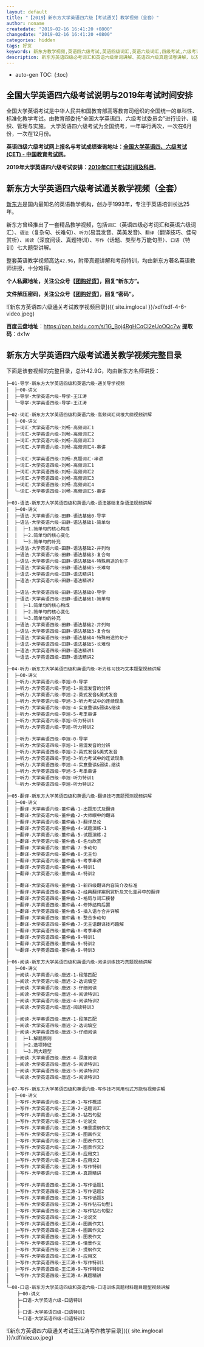 ```yaml
---
layout: default
title: "【2019】新东方大学英语四六级【考试通关】教学视频（全套）"
author: noname
createdate: "2019-02-16 16:41:20 +0800"
changedate: "2019-02-16 16:41:20 +0800"
categories: hidden
tags: 好货
keywords: 新东方教学视频,英语四六级考试,英语四级词汇,英语六级词汇,四级考试,六级考试,
description: 新东方英语四级必考词汇和英语六级单词讲解、英语四六级真题试卷讲解，以及语法（复杂句、长难句）、听力(易混发音)、翻译（翻译技巧）、阅读（真题特训）、写作（话题、类型与万能句型）、口语（特训）七大题型讲解。附带2019年大学英语四六级考试时间安排、网上报名地址和英语四六级考试成绩查询地址。
---
```


* auto-gen TOC:
{:toc}

## 全国大学英语四六级考试说明与2019年考试时间安排

全国大学英语考试是中华人民共和国教育部高等教育司组织的全国统一的单科性、标准化教学考试。由教育部委托“全国大学英语四、六级考试委员会”进行设计、组织、管理与实施。
大学英语四六级考试为全国统考，一年举行两次，一次在6月份，一次在12月份。

**英语四级六级考试网上报名与考试成绩查询地址：[全国大学英语四、六级考试(CET) - 中国教育考试网][1]。**

**2019年大学英语四六级考试安排：[2019年CET考试时间及科目][2]**。

## 新东方大学英语四六级考试通关教学视频（全套）

[新东方](http://www.baidu.com/link?url=y-lsxpR-gLCNgvWq0c6EWOGGQGIIAJHarWD2UTrsJIW&wd=&eqid=c98f6c0000019352000000065c67d44e)是国内最知名的英语教学机构，创办于1993年，专注于英语培训长达25年。

新东方曾经推出了一套精品教学视频，包括`词汇`（英语四级必考词汇和英语六级词汇）、`语法`（复杂句、长难句）、`听力`(易混发音、英美发音)、`翻译`（翻译技巧、佳句赏析）、`阅读`（深度阅读、真题特训）、`写作`（话题、类型与万能句型）、`口语`（特训）七大题型讲解。

整套英语教学视频高达`42.9G`，附带真题讲解和考前特训，均由新东方著名英语教师讲授，十分难得。

**个人私藏地址，关注公众号【[团购好货](https://www.lijiaocn.com/img/ercode/tuan-gou-hao-huo.png)】，回复“新东方”。**

**文件解压密码，关注公众号【[团购好货](https://www.lijiaocn.com/img/ercode/tuan-gou-hao-huo.png)】，回复“密码”。**

![新东方英语四六级通关考试教学视频目录]({{ site.imglocal }}/xdf/xdf-4-6-video.jpeg)

**百度云盘地址**：https://pan.baidu.com/s/1G_Boj4RgHCqCl2eUoOQc7w    **提取码**：dx1w 

## 新东方大学英语四六级考试通关教学视频完整目录

下面是该套视频的完整目录，总计42.9G，均由新东方名师讲授：

```
├─01-导学-新东方大学英语四级和英语六级-通关导学视频
│  ├─00-讲义
│  ├─导学-大学英语六级-导学-王江涛
│  └─导学-大学英语四级-导学-王江涛
│
├─02-词汇-新东方大学英语四级和英语六级-高频词汇词根大纲视频讲解
│  ├─00-讲义
│  ├─词汇-大学英语六级-刘畅-高频词汇1
│  ├─词汇-大学英语六级-刘畅-高频词汇2
│  ├─词汇-大学英语六级-刘畅-高频词汇3
│  ├─词汇-大学英语六级-刘畅-高频词汇4-串讲
│  │
│  ├─词汇-大学英语四级-刘畅-真题词汇-串讲
│  ├─词汇-大学英语四级-刘畅-高频词汇1
│  ├─词汇-大学英语四级-刘畅-高频词汇2
│  ├─词汇-大学英语四级-刘畅-高频词汇3
│  ├─词汇-大学英语四级-刘畅-高频词汇4
│  └─词汇-大学英语四级-刘畅-高频词汇5-串讲
│
├─03-语法-新东方大学英语四级和英语六级-语法基础复杂语法视频讲解
│  ├─00-讲义
│  ├─语法-大学英语六级-田静-语法基础0-导学
│  ├─语法-大学英语六级-田静-语法基础1-简单句
│  │  ├─1.简单句的核心构成
│  │  ├─2.简单句的核心变化
│  │  └─3.简单句的补充
│  ├─语法-大学英语六级-田静-语法基础2-并列句
│  ├─语法-大学英语六级-田静-语法基础3-复合句
│  ├─语法-大学英语六级-田静-语法基础4-特殊用途的句子
│  ├─语法-大学英语六级-田静-语法基础5-长难句
│  ├─语法-大学英语六级-田静-语法精讲1
│  ├─语法-大学英语六级-田静-语法精讲2
│  │
│  ├─语法-大学英语四级-田静-语法基础0-导学
│  ├─语法-大学英语四级-田静-语法基础1-简单句
│  │  ├─1.简单句的核心构成
│  │  ├─2.简单句的核心变化
│  │  └─3.简单句的补充
│  ├─语法-大学英语四级-田静-语法基础2-并列句
│  ├─语法-大学英语四级-田静-语法基础3-复合句
│  ├─语法-大学英语四级-田静-语法基础4-特殊用途的句子
│  ├─语法-大学英语四级-田静-语法基础5-长难句
│  ├─语法-大学英语四级-田静-语法精讲1
│  └─语法-大学英语四级-田静-语法精讲2
│
├─04-听力-新东方大学英语四级和英语六级-听力练习技巧文本题型视频讲解
│  ├─00-讲义
│  ├─听力-大学英语六级-李旭-0-导学
│  ├─听力-大学英语六级-李旭-1-易混发音的分辨
│  ├─听力-大学英语六级-李旭-2-英式发音&美式发音
│  ├─听力-大学英语六级-李旭-3-听力考试中的连续现象
│  ├─听力-大学英语六级-李旭-4-实意重读&弱读&缩读
│  ├─听力-大学英语六级-李旭-5-考季串讲
│  ├─听力-大学英语六级-李旭-听力特训1
│  ├─听力-大学英语六级-李旭-听力特训2
│  │
│  ├─听力-大学英语四级-李旭-0-导学
│  ├─听力-大学英语四级-李旭-1-易混发音的分辨
│  ├─听力-大学英语四级-李旭-2-英式发音&美式发音
│  ├─听力-大学英语四级-李旭-3-听力考试中的连读现象
│  ├─听力-大学英语四级-李旭-4-实意重读&弱读.缩读
│  ├─听力-大学英语四级-李旭-5-考季串讲
│  ├─听力-大学英语四级-李旭-听力特训1
│  └─听力-大学英语四级-李旭-听力特训2
│
├─05-翻译-新东方大学英语四级和英语六级-翻译技巧真题预测视频讲解
│  ├─00-讲义
│  ├─翻译-大学英语六级-董仲蠡-1-出题形式及翻译
│  ├─翻译-大学英语六级-董仲蠡-2-大师眼中的翻译
│  ├─翻译-大学英语六级-董仲蠡-3-翻译总论
│  ├─翻译-大学英语六级-董仲蠡-4-试题演练-1
│  ├─翻译-大学英语六级-董仲蠡-5-试题演练-2
│  ├─翻译-大学英语六级-董仲蠡-6-名句欣赏
│  ├─翻译-大学英语六级-董仲蠡-7-多动句
│  ├─翻译-大学英语六级-董仲蠡-8-无主句
│  ├─翻译-大学英语六级-董仲蠡-9-考季串讲
│  ├─翻译-大学英语六级-董仲蠡-A-特训1
│  ├─翻译-大学英语六级-董仲蠡-A-特训2
│  │
│  ├─翻译-大学英语四级-董仲蠡-1-新四级翻译内容简介及标准
│  ├─翻译-大学英语四级-董仲蠡-2-经典翻译案例赏析及文化差异中的翻译
│  ├─翻译-大学英语四级-董仲蠡-3-格局与词汇接替
│  ├─翻译-大学英语四级-董仲蠡-4-修饰结构后置
│  ├─翻译-大学英语四级-董仲蠡-5-插入语与合并详解
│  ├─翻译-大学英语四级-董仲蠡-6-整合多动句
│  ├─翻译-大学英语四级-董仲蠡-7-无主语翻译技巧趣解
│  ├─翻译-大学英语四级-董仲蠡-8-考季串讲
│  ├─翻译-大学英语四级-董仲蠡-9-特训1
│  ├─翻译-大学英语四级-董仲蠡-9-特训2
│  └─翻译-大学英语四级-董仲蠡-9-特训3
│
├─06-阅读-新东方大学英语四级和英语六级-阅读训练技巧真题视频讲解
│  ├─00-讲义
│  ├─阅读-大学英语六级-唐迟-1-段落匹配
│  ├─阅读-大学英语六级-唐迟-2-选词填空
│  ├─阅读-大学英语六级-唐迟-3-仔细阅读
│  ├─阅读-大学英语六级-唐迟-4-阅读特训1
│  ├─阅读-大学英语六级-唐迟-4-阅读特训2
│  ├─阅读-大学英语六级-唐迟-阅读特训3
│  │
│  ├─阅读-大学英语四级-唐迟-1-段落匹配
│  ├─阅读-大学英语四级-唐迟-2-选词填空
│  ├─阅读-大学英语四级-唐迟-3-仔细阅读
│  │  ├─1.解题原则
│  │  ├─2.选项特征
│  │  └─3.两大题型
│  ├─阅读-大学英语四级-唐迟-4-深度阅读
│  ├─阅读-大学英语四级-唐迟-5-阅读特训1
│  ├─阅读-大学英语四级-唐迟-5-阅读特训2
│  └─阅读-大学英语四级-唐迟-5-阅读特训3
│
├─07-写作-新东方大学英语四级和英语六级-写作技巧常用句式万能句视频讲解
│  ├─00-讲义
│  ├─写作-大学英语六级-王江涛-1-写作概述
│  ├─写作-大学英语六级-王江涛-2-话题词汇
│  ├─写作-大学英语六级-王江涛-3-钻石句型
│  ├─写作-大学英语六级-王江涛-4-论说文
│  ├─写作-大学英语六级-王江涛-5-情景提纲作文
│  ├─写作-大学英语六级-王江涛-6-图画作文
│  ├─写作-大学英语六级-王江涛-7-图表作文1
│  ├─写作-大学英语六级-王江涛-7-图表作文2
│  ├─写作-大学英语六级-王江涛-8-应用文1
│  ├─写作-大学英语六级-王江涛-8-应用文2
│  ├─写作-大学英语六级-王江涛-9-写作特训
│  ├─写作-大学英语六级-王江涛-A-真题精讲
│  │
│  ├─写作-大学英语四级-王江涛-1-写作话题1
│  ├─写作-大学英语四级-王江涛-1-写作话题2
│  ├─写作-大学英语四级-王江涛-1-写作话题3
│  ├─写作-大学英语四级-王江涛-2-写作钻石句型1
│  ├─写作-大学英语四级-王江涛-2-写作钻石句型2
│  ├─写作-大学英语四级-王江涛-3-论说文
│  ├─写作-大学英语四级-王江涛-4-图画作文1
│  ├─写作-大学英语四级-王江涛-4-图画作文2
│  ├─写作-大学英语四级-王江涛-5-图表作文
│  ├─写作-大学英语四级-王江涛-6-情景作文
│  ├─写作-大学英语四级-王江涛-7-提纲作文
│  ├─写作-大学英语四级-王江涛-8-应用文
│  ├─写作-大学英语四级-王江涛-9-写作特训1
│  ├─写作-大学英语四级-王江涛-9-写作特训2
│  └─写作-大学英语四级-王江涛-A-真题精讲
│
└─08-口语-新东方大学英语四级和英语六级-口语训练真题材料题目题型视频讲解
    ├─00-讲义
    ├─口语-大学英语六级-口语特训
    │
    ├─口语-大学英语四级-口语特训1
    └─口语-大学英语四级-口语特训2
```

![新东方英语四六级通关考试王江涛写作教学目录]({{ site.imglocal }}/xdf/xiezuo.jpeg)

[1]: http://cet.neea.edu.cn/ "全国大学英语四、六级考试(CET) - 中国教育考试网"
[2]: http://cet.neea.edu.cn/html1/report/19011/4310-1.htm  "2019年CET考试时间及科目"
